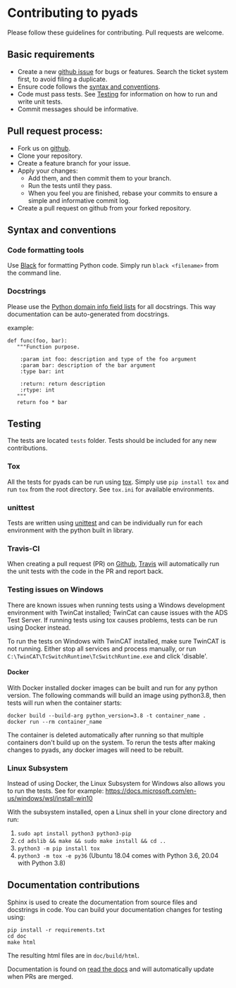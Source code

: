 # Contributing to pyads

Please follow these guidelines for contributing. Pull requests are welcome.

## Basic requirements

- Create a new [github issue](https://github.com/stlehmann/pyads/issues) for bugs
  or features. Search the ticket system first, to avoid filing a duplicate.
- Ensure code follows the [syntax and conventions](#Syntax-and-conventions).
- Code must pass tests. See [Testing](#Testing) for information on how to run and
 write unit tests.
- Commit messages should be informative.

## Pull request process:

- Fork us on [github](https://github.com/stlehmann/pyads).
- Clone your repository.
- Create a feature branch for your issue.
- Apply your changes:
  - Add them, and then commit them to your branch.
  - Run the tests until they pass.
  - When you feel you are finished, rebase your commits to ensure a simple
    and informative commit log.
- Create a pull request on github from your forked repository.

## Syntax and conventions

### Code formatting tools

Use [Black](https://github.com/psf/black) for formatting Python code.
Simply run `black <filename>` from the command line.

### Docstrings

Please use the [Python domain info field lists](https://www.sphinx-doc.org/en/master/usage/restructuredtext/domains.html?highlight=%3Areturn%3A#info-field-lists)
for all docstrings. This way documentation can be auto-generated from docstrings.

example:

    def func(foo, bar):
       """Function purpose.

        :param int foo: description and type of the foo argument
        :param bar: description of the bar argument 
        :type bar: int

        :return: return description
        :rtype: int
       """
       return foo * bar
    
## Testing

The tests are located `tests` folder. Tests should be included for any new contributions.

### Tox

All the tests for pyads can be run using [tox](https://pypi.python.org/pypi/tox).
Simply use `pip install tox` and run `tox` from the root directory. See `tox.ini`
for available environments.

### unittest

Tests are written using [unittest](https://docs.python.org/3/library/unittest.html)
and can be individually run for each environment with the python built in library.

### Travis-CI

When creating a pull request (PR) on [Github], [Travis] will automatically run
the unit tests with the code in the PR and report back.

[Github]: https://github.com/stlehmann/pyads/pulls
[Travis]: https://travis-ci.org/stlehmann/pyads

### Testing issues on Windows

There are known issues when running tests using a Windows development environment with
TwinCat installed; TwinCat can cause issues with the ADS Test Server. If running tests
using tox causes problems, tests can be run using Docker instead.

To run the tests on Windows with TwinCAT installed, make sure TwinCAT is not running. 
Either stop all services and process manually, or run 
`C:\TwinCAT\TcSwitchRuntime\TcSwitchRuntime.exe` and click 'disable'.

#### Docker

With Docker installed docker images can be built and run for any python version.
The following commands will build an image using python3.8, then tests will run when the
container starts:

```
docker build --build-arg python_version=3.8 -t container_name .
docker run --rm container_name
```

The container is deleted automatically after running so that multiple containers don't
build up on the system. To rerun the tests after making changes to pyads, any docker images
will need to be rebuilt.

### Linux Subsystem

Instead of using Docker, the Linux Subsystem for Windows also allows you to run the tests. 
See for example: https://docs.microsoft.com/en-us/windows/wsl/install-win10

With the subsystem installed, open a Linux shell in your clone directory and run:

1. `sudo apt install python3 python3-pip`
1. `cd adslib && make && sudo make install && cd ..`
1. `python3 -m pip install tox`
1. `python3 -m tox -e py36` (Ubuntu 18.04 comes with Python 3.6, 20.04 with Python 3.8)

## Documentation contributions

Sphinx is used to create the documentation from source files and docstrings in code.
You can build your documentation changes for testing using:

    pip install -r requirements.txt
    cd doc
    make html

The resulting html files are in `doc/build/html`.

Documentation is found on [read the docs](https://pyads.readthedocs.io/en/latest/)
and will automatically update when PRs are merged.